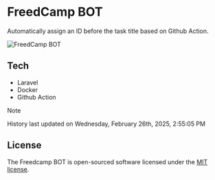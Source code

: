 # FreedCamp BOT

Automatically assign an ID before the task title based on Github Action.

![FreedCamp BOT](https://repository-images.githubusercontent.com/737932867/7d34798b-2680-471c-b089-a78a718d3d6a)

## Tech

- Laravel
- Docker
- Github Action

> [!NOTE]  
> History last updated on Wednesday, February 26th, 2025, 2:55:05 PM

## License

The Freedcamp BOT is open-sourced software licensed under the [MIT license](https://opensource.org/licenses/MIT).
